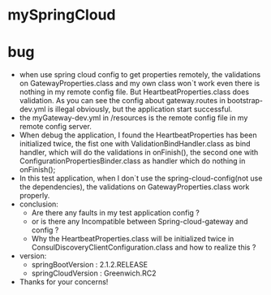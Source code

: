 # mySpringCloud
# bug
* when use spring cloud config to get properties remotely, 
the validations on GatewayProperties.class and my own class won`t work 
even there is nothing in my remote config file.
But HeartbeatProperties.class does validation. As you can see the config about gateway.routes in 
bootstrap-dev.yml is illegal obviously, but the application start successful.
* the myGateway-dev.yml in /resources is the remote config file in my remote config server.
* When debug the application, I found the  HeartbeatProperties has been 
initialized twice, the fist one with ValidationBindHandler.class as bind handler,
which will do the validations in onFinish(), the second one with ConfigurationPropertiesBinder.class
as handler which do nothing in onFinish();
* In this test application, when I don`t use the spring-cloud-config(not use 
the dependencies), the 
validations on GatewayProperties.class work properly.
* conclusion: 
    * Are there any faults in my test application config ?
    * or is there any Incompatible between Spring-cloud-gateway and config ?
    * Why the HeartbeatProperties.class will be initialized twice in ConsulDiscoveryClientConfiguration.class
    and how to realize this ?
* version:
    * springBootVersion : 2.1.2.RELEASE
    * springCloudVersion : Greenwich.RC2
* Thanks for your concerns!